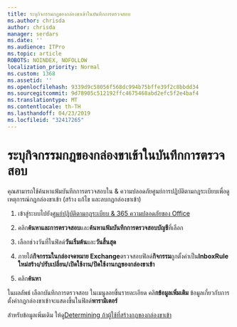 ```yaml
---
title: ระบุกิจกรรมกฎของกล่องขาเข้าในบันทึกการตรวจสอบ
ms.author: chrisda
author: chrisda
manager: serdars
ms.date: ''
ms.audience: ITPro
ms.topic: article
ROBOTS: NOINDEX, NOFOLLOW
localization_priority: Normal
ms.custom: 1368
ms.assetid: ''
ms.openlocfilehash: 9339d9c58056f568dc994b75bffe39f2c8bbdd34
ms.sourcegitcommit: 9d78905c512192ffc4675468abd2efc5f2e4baf4
ms.translationtype: MT
ms.contentlocale: th-TH
ms.lasthandoff: 04/23/2019
ms.locfileid: "32417265"
---
```

# <a name="identify-inbox-rule-activity-in-audit-logs"></a>ระบุกิจกรรมกฎของกล่องขาเข้าในบันทึกการตรวจสอบ

คุณสามารถใช้ค้นหาแฟ้มบันทึกการตรวจสอบใน & ความปลอดภัยศูนย์การปฏิบัติตามกฎระเบียบเพื่อดูเหตุการณ์กฎกล่องขาเข้า (สร้าง แก้ไข และลบกฎกล่องขาเข้า)

1. เข้าสู่ระบบไปยัง[ศูนย์ปฏิบัติตามกฎระเบียบ & 365 ความปลอดภัยของ Office](https://protection.office.com/)

2. คลิก**ค้นหาและการตรวจสอบ**และ**ค้นหาแฟ้มบันทึกการตรวจสอบบัญชี**ที่เลือก

3. เลือกช่วงวันที่ในฟิลด์**วันเริ่มต้น**และ**วันสิ้นสุด**

4. ภายใต้**กิจกรรมในกล่องจดหมาย Exchange**ตรวจสอบฟิลด์**กิจกรรม**ถูกตั้งค่าเป็น**InboxRule ใหม่สร้าง/ปรับเปลี่ยน/เปิดใช้งาน/ปิดใช้งานกฎของกล่องขาเข้า**

5. คลิก**ค้นหา**

ในผลลัพธ์ เลือกบันทึกการตรวจสอบ ในเมนูลอยขึ้นรายละเอียด คลิ**กข้อมูลเพิ่มเติม** ข้อมูลเกี่ยวกับการตั้งค่ากฎกล่องขาเข้าจะแสดงขึ้นในฟิลด์**พารามิเตอร์**

สำหรับข้อมูลเพิ่มเติม ให้ดู[Determining ถ้าผู้ใช้ที่สร้างกฎของกล่องขาเข้า](https://docs.microsoft.com//office365/securitycompliance/auditing-troubleshooting-scenarios#determining-if-a-user-created-an-inbox-rule)
